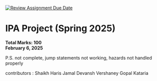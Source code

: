 [![Review Assignment Due Date](https://classroom.github.com/assets/deadline-readme-button-22041afd0340ce965d47ae6ef1cefeee28c7c493a6346c4f15d667ab976d596c.svg)](https://classroom.github.com/a/dBUZnic3)
# IPA Project (Spring 2025)  
**Total Marks: 100**  
**February 6, 2025**  


P.S. not complete, jump statements not working, hazards not handled properly 

contributors :
Shaikh Haris Jamal 
Devansh Vershaney 
Gopal Kataria 